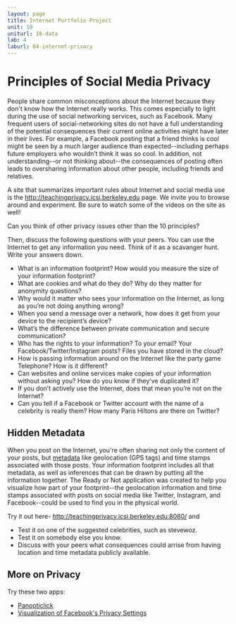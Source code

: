 ```yaml
---
layout: page
title: Internet Portfolio Project
unit: 10
uniturl: 10-data
lab: 4
laburl: 04-internet-privacy
---
```


Principles of Social Media Privacy
====

People share common misconceptions about the Internet because they don't know how the Internet really works. This comes especially to light during the use of social networking services, such as Facebook. Many frequent users of social-networking sites do not have a full understanding of the potential consequences their current online activities might have later in their lives. For example, a Facebook posting that a friend thinks is cool might be seen by a much larger audience than expected--including perhaps future employers who wouldn’t think it was so cool. In addition, not understanding--or not thinking about--the consequences of posting often leads to oversharing information about other people, including friends and relatives.

A site that summarizes important rules about Internet and social media use is the http://teachingprivacy.icsi.berkeley.edu page. We invite you to browse around and experiment. Be sure to watch some of the videos on the site as well!

Can you think of other privacy issues other than the 10 principles? 

Then, discuss the following questions with your peers. You can use the Internet to get any information you need. 
Think of it as a scavanger hunt. Write your answers down.
 * What is an information footprint? How would you measure the size of your information footprint?
 * What are cookies and what do they do? Why do they matter for anonymity questions?
 * Why would it matter who sees your information on the Internet, as long as you’re not doing anything wrong?
 * When you send a message over a network, how does it get from your device to the recipient’s device?
 * What’s the difference between private communication and secure communication?
 * Who has the rights to your information? To your email? Your Facebook/Twitter/Instagram posts? Files you have 
 stored in the cloud?
 * How is passing information around on the Internet like the party game Telephone? How is it different?
 * Can websites and online services make copies of your information without asking you? How do you know if they’ve 
 duplicated it?
 * If you don’t actively use the Internet, does that mean you’re not on the Internet?
 * Can you tell if a Facebook or Twitter account with the name of a celebrity is really them? How many Paris 
 Hiltons are there on Twitter? 

Hidden Metadata
---
When you post on the Internet, you're often sharing not only the content of your posts, but [metadata](http://www.theguardian.com/technology/interactive/2013/jun/12/what-is-metadata-nsa-surveillance#meta=0000000) 
like geolocation (GPS tags) and time stamps associated with those posts. Your information footprint includes all 
that metadata, as well as inferences that can be drawn by putting all the information together. The Ready or Not 
application was created to help you visualize how part of your footprint--the geolocation information and time 
stamps associated with posts on social media like Twitter, Instagram, and Facebook--could be used to find you in 
the physical world.

Try it out here- http://teachingprivacy.icsi.berkeley.edu:8080/ and
 * Test it on one of the suggested celebrities, such as stevewoz.
 * Test it on somebody else you know.
 * Discuss with your peers what consequences could arrise from having location and time metadata publicly available.

More on Privacy
---

Try these two apps:
 * [Panopticlick](http://panopticlick.eff.org/)
 * [Visualization of Facebook's Privacy Settings](http://mattmckeon.com/facebook-privacy/)

